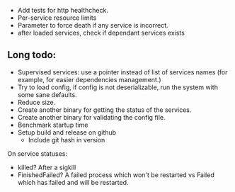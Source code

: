 * Add tests for http healthcheck.
* Per-service resource limits
* Parameter to force death if any service is incorrect.
* after loaded services, check if dependant services exists

## Long todo:
* Supervised services: use a pointer instead of list of services names (for example, for easier dependencies management.)
* Try to load config, if config is not deserializable, run the system with some sane defaults.
* Reduce size.
* Create another binary for getting the status of the services.
* Create another binary for validating the config file.
* Benchmark startup time
* Setup build and release on github
    * Include git hash in version

On service statuses:
* killed? After a sigkill
* FinishedFailed? A failed process which won't be restarted vs Failed which has failed and will be restarted.
